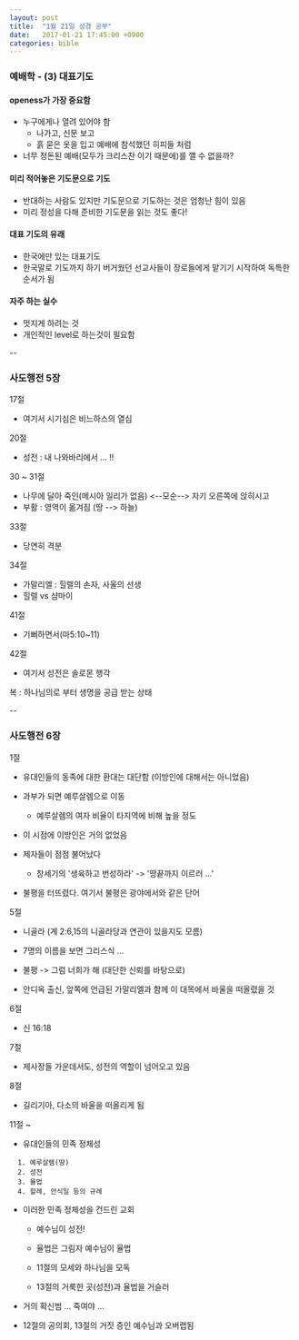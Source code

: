 ```yaml
---
layout: post
title:  "1월 21일 성경 공부"
date:   2017-01-21 17:45:00 +0900
categories: bible
---
```



### 예배학 - (3) 대표기도

#### **openess**가 가장 중요함
- 누구에게나 열려 있어야 함
  - 나가고, 신문 보고
  - 흙 묻은 옷을 입고 예배에 참석했던 히피들 처럼
- 너무 정돈된 예배(모두가 크리스찬 이기 때문에)를 깰 수 없을까?

#### 미리 적어놓은 기도문으로 기도
- 반대하는 사람도 있지만 기도문으로 기도하는 것은 엄청난 힘이 있음
- 미리 정성을 다해 준비한 기도문을 읽는 것도 좋다!

#### 대표 기도의 유래
- 한국에만 있는 대표기도
- 한국말로 기도까지 하기 버거웠던 선교사들이 장로들에게 맡기기 시작하여 독특한 순서가 됨

#### 자주 하는 실수
- 멋지게 하려는 것
- 개인적인 level로 하는것이 필요함

--

### 사도행전 5장

17절  

- 여기서 시기심은 비느하스의 열심

20절  
- 성전 : 내 나와바리에서 ... !!

30 ~ 31절  

- 나무에 달아 죽인(메시아 일리가 없음) <--모순--> 자기 오른쪽에 앉히시고
- 부활 : 영역이 옮겨짐 (땅 --> 하늘)

33절  

- 당연히 격분

34절  

- 가말리엘 : 힐렐의 손자, 사울의 선생
- 힐렐 vs 샴마이

41절  

- 기뻐하면서(마5:10~11)

42절  

- 여기서 성전은 솔로몬 행각

복 : 하나님의로 부터 생명을 공급 받는 상태

--

### 사도행전 6장

1절

- 유대인들의 동족에 대한 환대는 대단함 (이방인에 대해서는 아니었음)
- 과부가 되면 예루살렘으로 이동
  - 예루살렘의 여자 비율이 타지역에 비해 높을 정도
- 이 시점에 이방인은 거의 없었음

- 제자들이 점점 불어났다
  - 창세기의 '생육하고 번성하라' -> '땅끝까지 이르러 ...'

- 불평을 터뜨렸다. 여기서 불평은 광야에서와 같은 단어

5절

- 니골라 (계 2:6,15의 니골라당과 연관이 있을지도 모름)

- 7명의 이름을 보면 그리스식 ...
- 불평 -> 그럼 너희가 해 (대단한 신뢰를 바탕으로)

- 안디옥 출신, 앞쪽에 언급된 가말리엘과 함께 이 대목에서 바울을 떠올렸을 것

6절

- 신 16:18

7절

- 제사장들 가운데서도, 성전의 역할이 넘어오고 있음

8절

- 길리기아, 다소의 바울을 떠올리게 됨

11절 ~

- 유대인들의 민족 정체성

```
  1. 예루살렘(땅)
  2. 성전
  3. 율법
  4. 할례, 안식일 등의 규례
```

- 이러한 민족 정체성을 건드린 교회
  - 예수님이 성전!
  - 율법은 그림자 예수님이 율법

  - 11절의 모세와 하나님을 모독
  - 13절의 거룩한 곳(성전)과 율법을 거슬러

- 거의 확신범 ... 죽여야 ...

- 12절의 공의회, 13절의 거짓 증인 예수님과 오버랩됨
